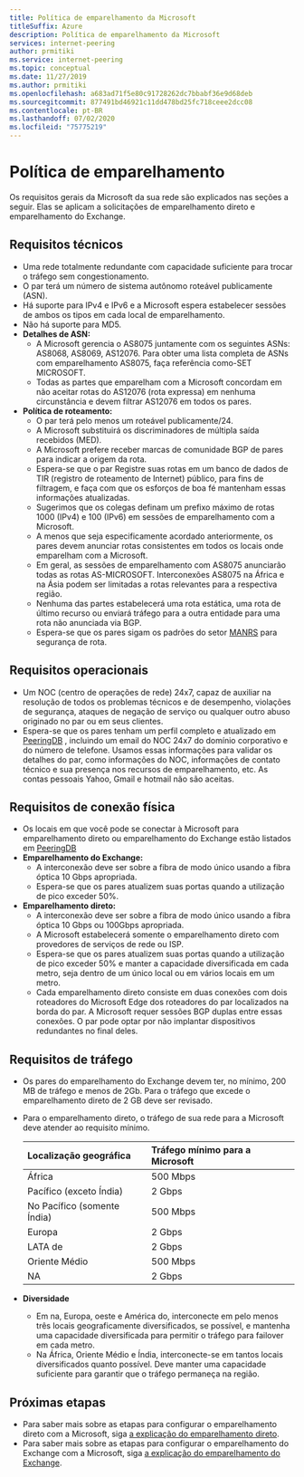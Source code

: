 ```yaml
---
title: Política de emparelhamento da Microsoft
titleSuffix: Azure
description: Política de emparelhamento da Microsoft
services: internet-peering
author: prmitiki
ms.service: internet-peering
ms.topic: conceptual
ms.date: 11/27/2019
ms.author: prmitiki
ms.openlocfilehash: a683ad71f5e80c91728262dc7bbabf36e9d68deb
ms.sourcegitcommit: 877491bd46921c11dd478bd25fc718ceee2dcc08
ms.contentlocale: pt-BR
ms.lasthandoff: 07/02/2020
ms.locfileid: "75775219"
---
```

# <a name="peering-policy"></a>Política de emparelhamento
Os requisitos gerais da Microsoft da sua rede são explicados nas seções a seguir. Elas se aplicam a solicitações de emparelhamento direto e emparelhamento do Exchange.

## <a name="technical-requirements"></a>Requisitos técnicos

* Uma rede totalmente redundante com capacidade suficiente para trocar o tráfego sem congestionamento.
* O par terá um número de sistema autônomo roteável publicamente (ASN).
* Há suporte para IPv4 e IPv6 e a Microsoft espera estabelecer sessões de ambos os tipos em cada local de emparelhamento.
* Não há suporte para MD5.
* **Detalhes de ASN:**
    * A Microsoft gerencia o AS8075 juntamente com os seguintes ASNs: AS8068, AS8069, AS12076. Para obter uma lista completa de ASNs com emparelhamento AS8075, faça referência como-SET MICROSOFT.
    * Todas as partes que emparelham com a Microsoft concordam em não aceitar rotas do AS12076 (rota expressa) em nenhuma circunstância e devem filtrar AS12076 em todos os pares.
* **Política de roteamento:**
    * O par terá pelo menos um roteável publicamente/24.
    * A Microsoft substituirá os discriminadores de múltipla saída recebidos (MED).
    * A Microsoft prefere receber marcas de comunidade BGP de pares para indicar a origem da rota.
    * Espera-se que o par Registre suas rotas em um banco de dados de TIR (registro de roteamento de Internet) público, para fins de filtragem, e faça com que os esforços de boa fé mantenham essas informações atualizadas.
    * Sugerimos que os colegas definam um prefixo máximo de rotas 1000 (IPv4) e 100 (IPv6) em sessões de emparelhamento com a Microsoft.
    * A menos que seja especificamente acordado anteriormente, os pares devem anunciar rotas consistentes em todos os locais onde emparelham com a Microsoft.
    * Em geral, as sessões de emparelhamento com AS8075 anunciarão todas as rotas AS-MICROSOFT. Interconexões AS8075 na África e na Ásia podem ser limitadas a rotas relevantes para a respectiva região.
    * Nenhuma das partes estabelecerá uma rota estática, uma rota de último recurso ou enviará tráfego para a outra entidade para uma rota não anunciada via BGP.
    * Espera-se que os pares sigam os padrões do setor [MANRS](https://www.manrs.org/) para segurança de rota.

## <a name="operational-requirements"></a>Requisitos operacionais
* Um NOC (centro de operações de rede) 24x7, capaz de auxiliar na resolução de todos os problemas técnicos e de desempenho, violações de segurança, ataques de negação de serviço ou qualquer outro abuso originado no par ou em seus clientes.
* Espera-se que os pares tenham um perfil completo e atualizado em [PeeringDB](https://www.peeringdb.com) , incluindo um email do NOC 24x7 do domínio corporativo e do número de telefone. Usamos essas informações para validar os detalhes do par, como informações do NOC, informações de contato técnico e sua presença nos recursos de emparelhamento, etc. As contas pessoais Yahoo, Gmail e hotmail não são aceitas.

## <a name="physical-connection-requirements"></a>Requisitos de conexão física
* Os locais em que você pode se conectar à Microsoft para emparelhamento direto ou emparelhamento do Exchange estão listados em [PeeringDB](https://www.peeringdb.com/net/694)
* **Emparelhamento do Exchange:**
    * A interconexão deve ser sobre a fibra de modo único usando a fibra óptica 10 Gbps apropriada.
    * Espera-se que os pares atualizem suas portas quando a utilização de pico exceder 50%.
* **Emparelhamento direto:**
    * A interconexão deve ser sobre a fibra de modo único usando a fibra óptica 10 Gbps ou 100Gbps apropriada.
    * A Microsoft estabelecerá somente o emparelhamento direto com provedores de serviços de rede ou ISP.
    * Espera-se que os pares atualizem suas portas quando a utilização de pico exceder 50% e manter a capacidade diversificada em cada metro, seja dentro de um único local ou em vários locais em um metro.
    * Cada emparelhamento direto consiste em duas conexões com dois roteadores do Microsoft Edge dos roteadores do par localizados na borda do par. A Microsoft requer sessões BGP duplas entre essas conexões. O par pode optar por não implantar dispositivos redundantes no final deles.

## <a name="traffic-requirements"></a>Requisitos de tráfego
* Os pares do emparelhamento do Exchange devem ter, no mínimo, 200 MB de tráfego e menos de 2Gb.  Para o tráfego que excede o emparelhamento direto de 2 GB deve ser revisado.
* Para o emparelhamento direto, o tráfego de sua rede para a Microsoft deve atender ao requisito mínimo.

    | Localização geográfica                      | Tráfego mínimo para a Microsoft   |
    | :----------------------- |:-------------------------------|
    | África                   | 500 Mbps                       |
    | Pacífico (exceto Índia)      |   2 Gbps                       |
    | No Pacífico (somente Índia)        | 500 Mbps                       |
    | Europa                   |   2 Gbps                       |
    | LATA de                    |   2 Gbps                       |
    | Oriente Médio              | 500 Mbps                       |
    | NA                       |   2 Gbps                       |

* **Diversidade**
    * Em na, Europa, oeste e América do, interconecte em pelo menos três locais geograficamente diversificados, se possível, e mantenha uma capacidade diversificada para permitir o tráfego para failover em cada metro.
    * Na África, Oriente Médio e Índia, interconecte-se em tantos locais diversificados quanto possível. Deve manter uma capacidade suficiente para garantir que o tráfego permaneça na região.

## <a name="next-steps"></a>Próximas etapas

* Para saber mais sobre as etapas para configurar o emparelhamento direto com a Microsoft, siga [a explicação do emparelhamento direto](walkthrough-direct-all.md).
* Para saber mais sobre as etapas para configurar o emparelhamento do Exchange com a Microsoft, siga [a explicação do emparelhamento do Exchange](walkthrough-exchange-all.md).